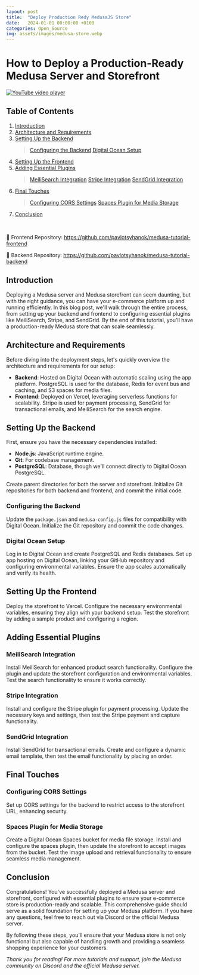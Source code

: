 ```yaml
---
layout: post
title:  "Deploy Production Redy MedusaJS Store"
date:   2024-01-01 00:00:00 +0100
categories: Open_Source
img: assets/images/medusa-store.webp
---
```



# How to Deploy a Production-Ready Medusa Server and Storefront

[![YouTube video player](https://img.youtube.com/vi/XjMWSwoAOQc/0.jpg)](https://www.youtube.com/watch?v=XjMWSwoAOQc)

## Table of Contents
1. [Introduction](#introduction)
2. [Architecture and Requirements](#architecture-and-requirements)
3. [Setting Up the Backend](#setting-up-the-backend)
    >[Configuring the Backend](#configuring-the-backend)
    >[Digital Ocean Setup](#digital-ocean-setup)
4. [Setting Up the Frontend](#setting-up-the-frontend)
5. [Adding Essential Plugins](#adding-essential-plugins)
   >[MeiliSearch Integration](#meilisearch-integration)
   >[Stripe Integration](#stripe-integration)
   >[SendGrid Integration](#sendgrid-integration)
6. [Final Touches](#final-touches)
   >[Configuring CORS Settings](#configuring-cors-settings)
   >[Spaces Plugin for Media Storage](#spaces-plugin-for-media-storage)
7. [Conclusion](#conclusion)

<br>

🔗 Frontend Repository: https://github.com/pavlotsyhanok/medusa-tutorial-frontend

🔗 Backend Repository: https://github.com/pavlotsyhanok/medusa-tutorial-backend

## Introduction
Deploying a Medusa server and Medusa storefront can seem daunting, but with the right guidance, you can have your e-commerce platform up and running efficiently. In this blog post, we'll walk through the entire process, from setting up your backend and frontend to configuring essential plugins like MeiliSearch, Stripe, and SendGrid. By the end of this tutorial, you'll have a production-ready Medusa store that can scale seamlessly.

## Architecture and Requirements
Before diving into the deployment steps, let's quickly overview the architecture and requirements for our setup:
- **Backend**: Hosted on Digital Ocean with automatic scaling using the app platform. PostgreSQL is used for the database, Redis for event bus and caching, and S3 spaces for media files.
- **Frontend**: Deployed on Vercel, leveraging serverless functions for scalability. Stripe is used for payment processing, SendGrid for transactional emails, and MeiliSearch for the search engine.

## Setting Up the Backend
First, ensure you have the necessary dependencies installed:
- **Node.js**: JavaScript runtime engine.
- **Git**: For codebase management.
- **PostgreSQL**: Database, though we'll connect directly to Digital Ocean PostgreSQL.

Create parent directories for both the server and storefront. Initialize Git repositories for both backend and frontend, and commit the initial code.

### Configuring the Backend
Update the `package.json` and `medusa-config.js` files for compatibility with Digital Ocean. Initialize the Git repository and commit the code changes. 

### Digital Ocean Setup
Log in to Digital Ocean and create PostgreSQL and Redis databases. Set up app hosting on Digital Ocean, linking your GitHub repository and configuring environmental variables. Ensure the app scales automatically and verify its health.

## Setting Up the Frontend
Deploy the storefront to Vercel. Configure the necessary environmental variables, ensuring they align with your backend setup. Test the storefront by adding a sample product and configuring a region.

## Adding Essential Plugins
### MeiliSearch Integration
Install MeiliSearch for enhanced product search functionality. Configure the plugin and update the storefront configuration and environmental variables. Test the search functionality to ensure it works correctly.

### Stripe Integration
Install and configure the Stripe plugin for payment processing. Update the necessary keys and settings, then test the Stripe payment and capture functionality.

### SendGrid Integration
Install SendGrid for transactional emails. Create and configure a dynamic email template, then test the email functionality by placing an order.

## Final Touches
### Configuring CORS Settings
Set up CORS settings for the backend to restrict access to the storefront URL, enhancing security.

### Spaces Plugin for Media Storage
Create a Digital Ocean Spaces bucket for media file storage. Install and configure the spaces plugin, then update the storefront to accept images from the bucket. Test the image upload and retrieval functionality to ensure seamless media management.

## Conclusion
Congratulations! You've successfully deployed a Medusa server and storefront, configured with essential plugins to ensure your e-commerce store is production-ready and scalable. This comprehensive guide should serve as a solid foundation for setting up your Medusa platform. If you have any questions, feel free to reach out via Discord or the official Medusa server.

By following these steps, you'll ensure that your Medusa store is not only functional but also capable of handling growth and providing a seamless shopping experience for your customers.

<em>Thank you for reading! For more tutorials and support, join the Medusa community on Discord and the official Medusa server.</em>
